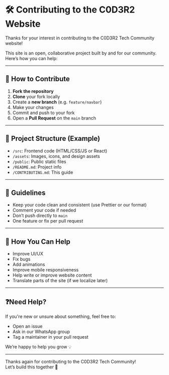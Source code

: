 # 🛠️ Contributing to the C0D3R2 Website

Thanks for your interest in contributing to the C0D3R2 Tech Community website!

This site is an open, collaborative project built by and for our community. Here’s how you can help:

---

## 📌 How to Contribute

1. **Fork the repository**
2. **Clone** your fork locally
3. Create a **new branch** (e.g. `feature/navbar`)
4. Make your changes
5. Commit and push to your fork
6. Open a **Pull Request** on the `main` branch

---

## 📁 Project Structure (Example)

- `/src`: Frontend code (HTML/CSS/JS or React)
- `/assets`: Images, icons, and design assets
- `/public`: Public static files
- `/README.md`: Project info
- `/CONTRIBUTING.md`: This guide

---

## 🧾 Guidelines

- Keep your code clean and consistent (use Prettier or our format)
- Comment your code if needed
- Don’t push directly to `main`
- One feature or fix per pull request

---

## 🤝 How You Can Help

- Improve UI/UX
- Fix bugs
- Add animations
- Improve mobile responsiveness
- Help write or improve website content
- Translate parts of the site (if we localize later)

---

## ❓Need Help?

If you're new or unsure about something, feel free to:
- Open an issue
- Ask in our WhatsApp group
- Tag a maintainer in your pull request

We’re happy to help you grow 💡

---

Thanks again for contributing to the C0D3R2 Tech Community!  
Let’s build this together 🚀

